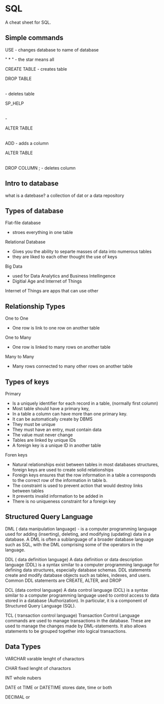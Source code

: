 # SQL

A cheat sheet for SQL.

## Simple commands

USE <name of database> - changes database to name of database

" * " - the star means all

CREATE TABLE <table name> - creates table

DROP TABLE <table name> - deletes table

SP_HELP <table name> -

ALTER TABLE <table name> ADD <column name> <data type> - adds a column

ALTER TABLE <table name> DROP COLUMN <column name>; - deletes column



## Intro to database

what is a datebase?
a collection of dat or a data repository


## Types of database

Flat-file database
- stroes everything in one table

Relational Database
- Gives you the ability to separte masses of data into numerous tables
- they are liked to each other thought the use of keys

Big Data
- used for Data Analytics and Business Intellingence
- Digitial Age and Internet of Things

Internet of Things are apps that can use other

## Relationship Types

One to One
- One row is link to one row on another table

One to Many
- One row is linked to many rows on another table

Many to Many
- Many rows connected to many other rows on another table


## Types of keys

Primary

- Is a uniquely identifier for each record in a table, (normally first column)
- Most table should have a primary key,​
- In a table a column can have more than one primary key.​
- It can be automatically create by DBMS ​
- They must be unique​
- They must have an entry, must contain data​
- The value must never change ​
- Tables are linked by unique IDs ​
- A foreign key is a unique ID in another table

Foren keys

- Natural relationships exist between tables in most databases structures, foreign keys are used to create solid relationships​
- Foreign keys ensures that the row information in a table a corresponds to the correct row of the information in table b.​
- The constraint is used to prevent action that would destroy links between tables​
- It prevents  invalid information to be added in​
- There is no uniqueness constraint for a foreign key


## Structured Query Language

DML ( data manipulation language) - is a computer programming language used for adding (inserting), deleting, and modifying (updating) data in a database. A DML is often a sublanguage of a broader database language such as SQL, with the DML comprising some of the operators in the language.​

DDL ( data definition language) A data definition or data description language (DDL) is a syntax similar to a computer programming language for defining data structures, especially database schemas. DDL statements create and modify database objects such as tables, indexes, and users. Common DDL statements are CREATE, ALTER, and DROP​

DCL (data control language) A data control language (DCL) is a syntax similar to a computer programming language used to control access to data stored in a database (Authorization). In particular, it is a component of Structured Query Language (SQL).​

TCL ( transaction control language) Transaction Control Language commands are used to manage transactions in the database. These are used to manage the changes made by DML-statements. It also allows statements to be grouped together into logical transactions.


## Data Types

VARCHAR
varable lenght of charactors

CHAR
fixed lenght of charactors

INT
whole nubers

DATE ot TIME or DATETIME
stores date, time or both

DECIMAL or
